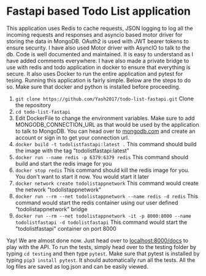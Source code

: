 # Fastapi based Todo List application
This application uses Redis to cache requests, JSON logging to log all the incoming requests and responses and
asyncio based motor driver for storing the data in MongoDB. OAuth2 is used with JWT bearer tokens to ensure security. I have also used Motor driver with AsyncIO to talk to the db. Code is well documented and maintained. It is easy to understand as I have added comments everywhere. I have also made a private bridge to use with redis and todo application in docker to ensure that everything is secure. It also uses Docker to run the entire application and pytest for tesing. Running this application is fairly simple. Below are the steps to do so. Make sure that docker and python is installed before proceeding.

1. `git clone https://github.com/Yash2017/todo-list-fastapi.git` Clone the repository
2. `cd todo-list-fastapi`
3. Edit DockerFile to change the environment variables. Make sure to add MONGODB_CONNECTION_URL as that would be used by the application to talk to MongoDB. You can head over to
[mongodb.com](https://www.mongodb.com/) and create an account or sign in to get your connection url. 
5. `docker build -t todolistfastapi:latest .` This command should build the image with the tag "todolistfastapi:latest"
6. `docker run --name redis -p 6379:6379 redis` This command should build and start the redis image for you
7. `docker stop redis` This command should kill the redis image for you. You don't want to start it now. You would start it later
8. `docker network create todolistappnetwork` This command would create the network "todolistappnetwork"
9. `docker run --rm --net todolistappnetwork --name redis -d redis` This command would start the redis container using our user defined "todolistappnetwork"
bridge
8. `docker run --rm --net todolistappnetwork -it -p 8000:8000 --name todolistfastapi -d todolistfastapi` This command would start the "todolistfastapi" container on port 8000

Yay! We are almost done now. Just head over to [localhost:8000/docs](localhost:8000/docs) to play with the API. To run the tests, simply head over to the testing folder 
by typing `cd testing` and then type `pytest`. Make sure that pytest is installed by typing `pip3 install pytest`. It should automatically run all the tests.
All the log files are saved as log.json and can be easily viewed.

